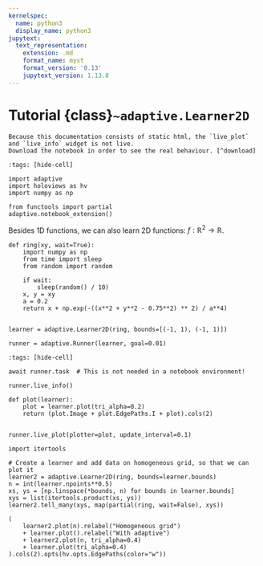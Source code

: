 ```yaml
---
kernelspec:
  name: python3
  display_name: python3
jupytext:
  text_representation:
    extension: .md
    format_name: myst
    format_version: '0.13'
    jupytext_version: 1.13.8
---
```

# Tutorial {class}`~adaptive.Learner2D`

```{note}
Because this documentation consists of static html, the `live_plot` and `live_info` widget is not live.
Download the notebook in order to see the real behaviour. [^download]
```

```{code-cell} ipython3
:tags: [hide-cell]

import adaptive
import holoviews as hv
import numpy as np

from functools import partial
adaptive.notebook_extension()
```

Besides 1D functions, we can also learn 2D functions: $f: ℝ^2 → ℝ$.

```{code-cell} ipython3
def ring(xy, wait=True):
    import numpy as np
    from time import sleep
    from random import random

    if wait:
        sleep(random() / 10)
    x, y = xy
    a = 0.2
    return x + np.exp(-((x**2 + y**2 - 0.75**2) ** 2) / a**4)


learner = adaptive.Learner2D(ring, bounds=[(-1, 1), (-1, 1)])
```

```{code-cell} ipython3
runner = adaptive.Runner(learner, goal=0.01)
```

```{code-cell} ipython3
:tags: [hide-cell]

await runner.task  # This is not needed in a notebook environment!
```

```{code-cell} ipython3
runner.live_info()
```

```{code-cell} ipython3
def plot(learner):
    plot = learner.plot(tri_alpha=0.2)
    return (plot.Image + plot.EdgePaths.I + plot).cols(2)


runner.live_plot(plotter=plot, update_interval=0.1)
```

```{code-cell} ipython3
import itertools

# Create a learner and add data on homogeneous grid, so that we can plot it
learner2 = adaptive.Learner2D(ring, bounds=learner.bounds)
n = int(learner.npoints**0.5)
xs, ys = [np.linspace(*bounds, n) for bounds in learner.bounds]
xys = list(itertools.product(xs, ys))
learner2.tell_many(xys, map(partial(ring, wait=False), xys))

(
    learner2.plot(n).relabel("Homogeneous grid")
    + learner.plot().relabel("With adaptive")
    + learner2.plot(n, tri_alpha=0.4)
    + learner.plot(tri_alpha=0.4)
).cols(2).opts(hv.opts.EdgePaths(color="w"))
```

[^download]: This notebook can be downloaded as **{nb-download}`tutorial.Learner2D.ipynb`** and {download}`tutorial.Learner2D.md`.
